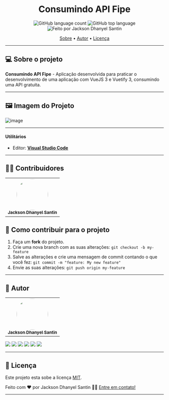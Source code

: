 <h1 align="center"> 
  Consumindo API Fipe 
</h1>

<p align="center">
  <img alt="GitHub language count" src="https://img.shields.io/github/languages/count/JacksonSantin/consuming-fipe-api-web?color=%238257E5">

  <img alt="GitHub top language" src="https://img.shields.io/github/languages/top/JacksonSantin/consuming-fipe-api-web?color=%238257E5">

  <img alt="Feito por Jackson Dhanyel Santin" src="https://img.shields.io/badge/feito%20por-Jackson-%238257E5">
</p>

<p align="center">
 <a href="#-sobre-o-projeto">Sobre</a> •
 <a href="#-autor">Autor</a> •
 <a href="#-licença">Licença</a>
</p>

---

## 💻 Sobre o projeto

**Consumindo API Fipe** - Aplicação desenvolvida para praticar o desenvolvimento de uma aplicação com VueJS 3 e Vuetify 3, consumindo uma API gratuita.

---

## 🖼️ Imagem do Projeto
![image](https://github.com/JacksonSantin/consuming-fipe-api-web/assets/30778051/0c2ca793-c6de-4a23-8fb7-7a2bfd3b9afc)

---

#### **Utilitários**

- Editor: **[Visual Studio Code](https://code.visualstudio.com/)**

---
## 👨‍💻 Contribuidores

<table>
  <tr>
    <td align="center"><a href="https://curriculum-vitae-jacksonsantin.vercel.app/"><img style="border-radius: 50%;" src="https://avatars.githubusercontent.com/u/30778051?v=4" width="100px;" alt=""/><br /><sub><b>Jackson Dhanyel Santin</b></sub></a></td>
  </tr>
</table>

## 💪 Como contribuir para o projeto

1. Faça um **fork** do projeto.
2. Crie uma nova branch com as suas alterações: `git checkout -b my-feature`
3. Salve as alterações e crie uma mensagem de commit contando o que você fez: `git commit -m "feature: My new feature"`
4. Envie as suas alterações: `git push origin my-feature`

---

## 🦸 Autor

<table>
  <tr>
    <td align="center"><a href="https://curriculum-vitae-jacksonsantin.vercel.app/"><img style="border-radius: 50%;" src="https://avatars.githubusercontent.com/u/30778051?v=4" width="100px;" alt=""/><br /><sub><b>Jackson Dhanyel Santin</b></sub></a></td>
  </tr>
</table>

<a href="https://instagram.com/jackson_santin" target="_blank"><img src="https://img.shields.io/badge/-Instagram-%23E4405F?style=for-the-badge&logo=instagram&logoColor=white" target="_blank"></a>
<a href="https://twitter.com/dhanyeljack" target="_blank"><img src="https://img.shields.io/badge/Twitter-1d9bf0?style=for-the-badge&logo=twitter&logoColor=white" target="_blank"></a>
<a href="https://fb.com/jackson.santin.52" target="_blank"><img src="https://img.shields.io/badge/Facebook-1877f2?style=for-the-badge&logo=facebook&logoColor=white" target="_blank"></a> 
<a href = "mailto:jackdhanyelsn@gmail.com"><img src="https://img.shields.io/badge/-Gmail-%23333?style=for-the-badge&logo=gmail&logoColor=white" target="_blank"></a>
<a href="https://www.linkedin.com/in/jackson-dhanyel-santin" target="_blank"><img src="https://img.shields.io/badge/-LinkedIn-%230077B5?style=for-the-badge&logo=linkedin&logoColor=white" target="_blank"></a> 
<a href="https://curriculum-vitae-jacksonsantin.vercel.app" target="_blank"><img src="https://img.shields.io/badge/-JDS SISTEMAS-333333?style=for-the-badge&logo=web&logoColor=white" target="_blank"></a> 

---

## 📝 Licença

Este projeto esta sobe a licença [MIT](https://github.com/JacksonSantin/consuming-fipe-api-web/blob/master/LICENSE).

Feito com ❤️ por Jackson Dhanyel Santin 👋🏽 [Entre em contato!](https://curriculum-vitae-jacksonsantin.vercel.app/contato)

---
